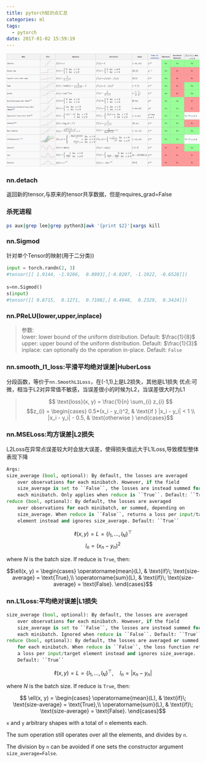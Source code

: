 ```yaml
---
title: pytorch知识点汇总
categories: ml 
tags:
  - pytorch
date: 2017-01-02 15:59:19
---
```




![activation functions](../../../assets/Activation_Functions.png "Optional title attribute")


### nn.detach
返回新的tensor,与原来的tensor共享数据，但是requires_grad=False



### 杀死进程
```bash
ps aux|grep lee|grep python3|awk '{print $2}'|xargs kill
```


### nn.Sigmod
针对单个Tensor的映射(用于二分类))
```python
input = torch.randn(2, 3)
#tensor([[ 1.9144, -1.9266,  0.8993],[-0.0207, -1.1922, -0.6528]])

s=nn.Sigmod()
s(input)
#tensor([[ 0.8715,  0.1271,  0.7108],[ 0.4948,  0.2329,  0.3424]])

```

### nn.PReLU(lower,upper,inplace)
>参数:    
>lower: lower bound of the uniform distribution. Default: $\frac{1}{8}$   
upper: upper bound of the uniform distribution. Default: $\frac{1}{3}$   
inplace: can optionally do the operation in-place. Default: ``False``


### nn.smooth_l1_loss:平滑平均绝对误差|HuberLoss
分段函数，等价于`nn.SmoothL1Loss`，在(-1,1)上是L2损失，其他是L1损失
优点:可微，相当于L2对异常值不敏感，当误差很小的时候为L2，当误差很大时为L1

>$$ \text{loss}(x, y) = \frac{1}{n} \sum_{i} z_{i} $$
>$$z_{i} =
  \begin{cases}
  0.5*(x_i - y_i)^2, & \text{if } |x_i - y_i| < 1 \\
  |x_i - y_i| - 0.5, & \text{otherwise }
  \end{cases}$$


### nn.MSELoss:均方误差|L2损失
L2Loss在异常点误差较大时会放大误差，使得损失值远大于L1Loss,导致模型整体表现下降

```python
Args:
size_average (bool, optional): By default, the losses are averaged
    over observations for each minibatch. However, if the field
    size_average is set to ``False``, the losses are instead summed for
    each minibatch. Only applies when reduce is ``True``. Default: ``True``
reduce (bool, optional): By default, the losses are averaged
    over observations for each minibatch, or summed, depending on
    size_average. When reduce is ``False``, returns a loss per input/target
    element instead and ignores size_average. Default: ``True``
```

$$\ell(x, y) = L = \{l_1,\dots,l_N\}^\top$$
$$l_n = \left( x_n - y_n \right)^2$$


where $N$ is the batch size. If reduce is ``True``, then:


$$\ell(x, y) = 
    \begin{cases}
    \operatorname{mean}(L), & \text{if}\; \text{size-average} = \text{True},\\
    \operatorname{sum}(L),  & \text{if}\; \text{size-average} = \text{False}.
    \end{cases}$$





### nn.L1Loss:平均绝对误差|L1损失


```python
size_average (bool, optional): By default, the losses are averaged
    over observations for each minibatch. However, if the field
    size_average is set to ``False``, the losses are instead summed for
    each minibatch. Ignored when reduce is ``False``. Default: ``True``
reduce (bool, optional): By default, the losses are averaged or summed
    for each minibatch. When reduce is ``False``, the loss function returns
    a loss per input/target element instead and ignores size_average.
    Default: ``True``
```

$$\ell(x, y) = L = \{l_1,\dots,l_N\}^\top, \quad
    l_n = \left| x_n - y_n \right|$$

where $N$ is the batch size. If reduce is ``True``, then:

$$
    \ell(x, y) = \begin{cases}
        \operatorname{mean}(L), & \text{if}\; \text{size-average} = \text{True},\\
        \operatorname{sum}(L),  & \text{if}\; \text{size-average} = \text{False}.
    \end{cases}$$

`x` and `y` arbitrary shapes with a total of `n` elements each.

The sum operation still operates over all the elements, and divides by `n`.

The division by `n` can be avoided if one sets the constructor argument
`size_average=False`.